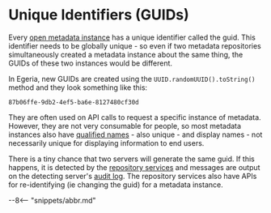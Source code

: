 <!-- SPDX-License-Identifier: CC-BY-4.0 -->
<!-- Copyright Contributors to the ODPi Egeria project. -->

# Unique Identifiers (GUIDs)

Every [open metadata instance](/egeria-docs/concepts/open-metadata-instances)
has a unique identifier called the guid.
This identifier needs to be globally unique - so even if two metadata repositories
simultaneously created a metadata instance about the same thing, the GUIDs of these
two instances would be different.

In Egeria, new GUIDs are created
using the `UUID.randomUUID().toString()` method and they look something like this:

```
87b06ffe-9db2-4ef5-ba6e-8127480cf30d
```

They are often used on API calls to request a specific instance of metadata.
However, they are not very consumable for people, so most metadata instances also have
[qualified names](referenceable.md) - also unique - and display names - not necessarily unique
for displaying information to end users.

There is a tiny chance that two servers will generate the same guid. If this happens, it is
detected by the [repository services](/egeria-docs/services/omrs) and messages are
output on the detecting server's 
[audit log](/egeria-docs/concepts/audit-log).
The repository services also have APIs for re-identifying (ie changing the guid)
for a metadata instance.

--8<-- "snippets/abbr.md"
